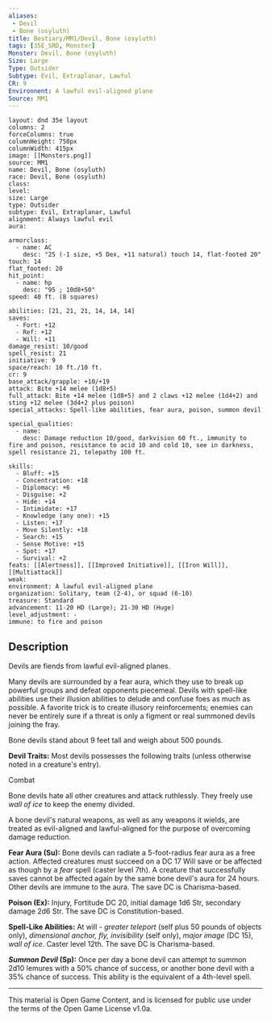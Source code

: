 ```yaml
---
aliases:
 - Devil
 - Bone (osyluth)
title: Bestiary/MM1/Devil, Bone (osyluth)
tags: [35E_SRD, Monster]
Monster: Devil, Bone (osyluth)
Size: Large
Type: Outsider
Subtype: Evil, Extraplanar, Lawful
CR: 9
Environnent: A lawful evil-aligned plane
Source: MM1
---
```


```statblock
layout: dnd 35e layout
columns: 2
forceColumns: true
columnHeight: 750px
columnWidth: 415px
image: [[Monsters.png]]
source: MM1
name: Devil, Bone (osyluth)
race: Devil, Bone (osyluth)
class: 
level: 
size: Large
type: Outsider
subtype: Evil, Extraplanar, Lawful
alignment: Always lawful evil
aura: 

armorclass:
  - name: AC
    desc: "25 (-1 size, +5 Dex, +11 natural) touch 14, flat-footed 20"
touch: 14
flat_footed: 20
hit_point:
  - name: hp
    desc: "95 ; 10d8+50"
speed: 40 ft. (8 squares)

abilities: [21, 21, 21, 14, 14, 14]
saves:
  - Fort: +12
  - Ref: +12
  - Will: +11
damage_resist: 10/good
spell_resist: 21
initiative: 9
space/reach: 10 ft./10 ft.
cr: 9
base_attack/grapple: +10/+19
attack: Bite +14 melee (1d8+5)
full_attack: Bite +14 melee (1d8+5) and 2 claws +12 melee (1d4+2) and sting +12 melee (3d4+2 plus poison)
special_attacks: Spell-like abilities, fear aura, poison, summon devil

special_qualities:
  - name: 
    desc: Damage reduction 10/good, darkvision 60 ft., immunity to fire and poison, resistance to acid 10 and cold 10, see in darkness, spell resistance 21, telepathy 100 ft.

skills:
  - Bluff: +15
  - Concentration: +18
  - Diplomacy: +6
  - Disguise: +2
  - Hide: +14
  - Intimidate: +17
  - Knowledge (any one): +15
  - Listen: +17
  - Move Silently: +18
  - Search: +15
  - Sense Motive: +15
  - Spot: +17
  - Survival: +2
feats: [[Alertness]], [[Improved Initiative]], [[Iron Will]], [[Multiattack]]
weak: 
environment: A lawful evil-aligned plane
organization: Solitary, team (2-4), or squad (6-10)
treasure: Standard
advancement: 11-20 HD (Large); 21-30 HD (Huge)
level_adjustment: -
immune: to fire and poison
```

## Description

<p>Devils are fiends from lawful evil-aligned planes.</p>
<p>Many devils are surrounded by a fear aura, which they use to break up powerful groups and defeat opponents piecemeal. Devils with spell-like abilities use their illusion abilities to delude and confuse foes as much as possible. A favorite trick is to create illusory reinforcements; enemies can never be entirely sure if a threat is only a figment or real summoned devils joining the fray.</p>
<p>Bone devils stand about 9 feet tall and weigh about 500 pounds.</p>
<p>
            <b>Devil Traits:</b> Most devils possesses the following traits (unless otherwise noted in a creature's entry).</p>
<p>Combat</p>
<p>Bone devils hate all other creatures and attack ruthlessly. They freely use <i>wall of ice</i> to keep the enemy divided.</p>
<p>A bone devil's natural weapons, as well as any weapons it wields, are treated as evil-aligned and lawful-aligned for the purpose of overcoming damage reduction.</p>
<p>
            <b>Fear Aura (Su):</b> Bone devils can radiate a 5-foot-radius fear aura as a free action. Affected creatures must succeed on a DC 17 Will save or be affected as though by a <i>fear</i> spell (caster level 7th). A creature that successfully saves cannot be affected again by the same bone devil's aura for 24 hours. Other devils are immune to the aura. The save DC is Charisma-based.</p>
<p>
            <b>Poison (Ex):</b> Injury, Fortitude DC 20, initial damage 1d6 Str, secondary damage 2d6 Str. The save DC is Constitution-based.</p>
<p>
            <b>Spell-Like Abilities:</b> At will - <i>greater teleport</i> (self plus 50 pounds of objects only), <i>dimensional anchor, fly, invisibility</i> (self only), <i>major image</i> (DC 15), <i>wall of ice</i>. Caster level 12th. The save DC is Charisma-based.</p>
<p>
            <b>
              <i>Summon Devil</i> (Sp):</b> Once per day a bone devil can attempt to summon 2d10 lemures with a 50% chance of success, or another bone devil with a 35% chance of success. This ability is the equivalent of a 4th-level spell.</p>

---

This material is Open Game Content, and is licensed for public use under
the terms of the Open Game License v1.0a.
